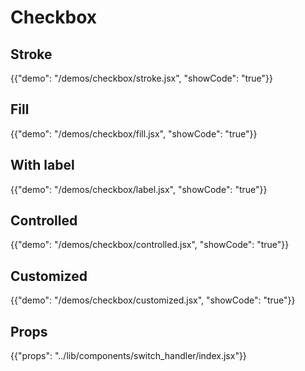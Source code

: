 # Checkbox

## Stroke

{{"demo": "/demos/checkbox/stroke.jsx", "showCode": "true"}}

## Fill

{{"demo": "/demos/checkbox/fill.jsx", "showCode": "true"}}

## With label

{{"demo": "/demos/checkbox/label.jsx", "showCode": "true"}}

## Controlled

{{"demo": "/demos/checkbox/controlled.jsx", "showCode": "true"}}

## Customized

{{"demo": "/demos/checkbox/customized.jsx", "showCode": "true"}}

## Props

{{"props": "../lib/components/switch_handler/index.jsx"}}